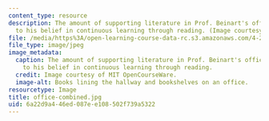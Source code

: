 ```yaml
---
content_type: resource
description: The amount of supporting literature in Prof. Beinart's office is testament
  to his belief in continuous learning through reading. (Image courtesy of MIT OpenCourseWare.)
file: /media/https%3A/open-learning-course-data-rc.s3.amazonaws.com/4-241j-theory-of-city-form-spring-2013/6a22d9a446ed087ee108502f739a5322_office-combined.jpg
file_type: image/jpeg
image_metadata:
  caption: The amount of supporting literature in Prof. Beinart's office is testament
    to his belief in continuous learning through reading.
  credit: Image courtesy of MIT OpenCourseWare.
  image-alt: Books lining the hallway and bookshelves on an office.
resourcetype: Image
title: office-combined.jpg
uid: 6a22d9a4-46ed-087e-e108-502f739a5322
---
```


